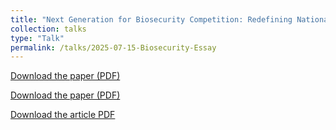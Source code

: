 ```yaml
---
title: "Next Generation for Biosecurity Competition: Redefining National and International Bioweapons Regulations in the Synthetic Biology and Digital Age "
collection: talks
type: "Talk"
permalink: /talks/2025-07-15-Biosecurity-Essay
---
```


[Download the paper (PDF)](/files/Final%20Document_%20Next%20Generation%20for%20Biosecurity%20Competition%20Paper.pdf)

[Download the paper (PDF)](http://msoufi1453.github.io/files/Final%20Document_%20Next%20Generation%20for%20Biosecurity%20Competition%20Paper.pdf)

<a href="/assets/pdf/CV%20July%202025.pdf" target="_blank">Download the article PDF</a>



